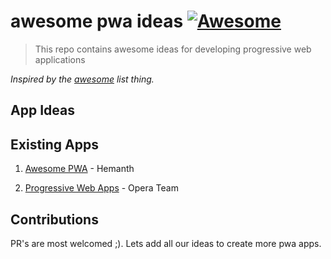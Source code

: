 # awesome pwa ideas [![Awesome](https://cdn.rawgit.com/sindresorhus/awesome/d7305f38d29fed78fa85652e3a63e154dd8e8829/media/badge.svg)](https://github.com/sindresorhus/awesome)

> This repo contains awesome ideas for developing progressive web applications

*Inspired by the [awesome](https://github.com/sindresorhus/awesome) list thing.*

## App Ideas


## Existing Apps

1. [Awesome PWA](https://github.com/hemanth/awesome-pwa) - Hemanth

1. [Progressive Web Apps](https://pwa.rocks/) - Opera Team

## Contributions

PR's are most welcomed ;). Lets add all our ideas to create more pwa apps.
